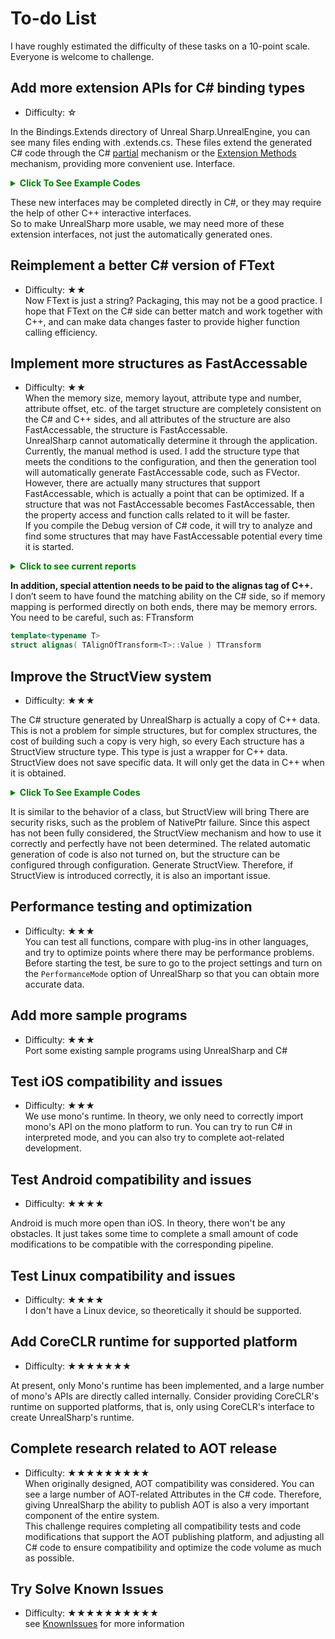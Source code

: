 # To-do List
I have roughly estimated the difficulty of these tasks on a 10-point scale. Everyone is welcome to challenge.  

## Add more extension APIs for C# binding types
* Difficulty: &#9734;   
  

In the Bindings.Extends directory of Unreal Sharp.UnrealEngine, you can see many files ending with .extends.cs. These files extend the generated C# code through the C# [partial](https://learn.microsoft.com/en-us/dotnet/csharp/programming-guide/classes-and-structs/partial-classes-and-methods) mechanism or the [Extension Methods](https://learn.microsoft.com/en-us/dotnet/csharp/programming-guide/classes-and-structs/extension-methods) mechanism, providing more convenient use. Interface.  

<details>
    <summary style="color: green; font-weight: bold;">Click To See Example Codes</summary>
    
```C#
    // FVector.extends.cs
    /// <summary>
    /// Squareds the length.
    /// </summary>
    /// <returns>System.Double.</returns>
    public double SquaredLength()
    {
        return SizeSquared();
    }

    /// <summary>
    /// Determines whether [is nearly zero] [the specified tolerance].
    /// </summary>
    /// <param name="Tolerance">The tolerance.</param>
    /// <returns><c>true</c> if [is nearly zero] [the specified tolerance]; otherwise, <c>false</c>.</returns>
    public bool IsNearlyZero(double Tolerance = UnrealConstants.KindaSmallNumber)
    {
        return System.Math.Abs(X) <= Tolerance && System.Math.Abs(Y) <= Tolerance && System.Math.Abs(Z) <= Tolerance;
    }

    /// <summary>
    /// Determines whether [is nearly equal] [the specified other].
    /// </summary>
    /// <param name="other">The other.</param>
    /// <returns><c>true</c> if [is nearly equal] [the specified other]; otherwise, <c>false</c>.</returns>
    public bool IsNearlyEqual(FVector other)
    {
        return (other - this).IsNearlyZero();
    }
```
```C#
    // AActor.extends.cs
	partial class AActor
	{
		/// <summary>
		/// Gets the world.
		/// </summary>
		/// <returns>System.Nullable&lt;UWorld&gt;.</returns>
		public UWorld? GetWorld()
		{
			return ActorInteropUtils.GetWorld(this);
		}

		/// <summary>
		/// Gets the game instance.
		/// </summary>
		/// <returns>System.Nullable&lt;UGameInstance&gt;.</returns>
		public UGameInstance? GetGameInstance()
		{
			return ActorInteropUtils.GetGameInstance(this);
		}

		/// <summary>
		/// Destroys the actor.
		/// </summary>
		public void DestroyActor()
		{
			K2_DestroyActor();
		}
	}
```
```C#
    // IEnhancedInputSubsystemInterface.Extends.cs
    /// <summary>
    /// Class IEnhancedInputSubsystemInterfaceExtensions.
    /// </summary>
    public static class IEnhancedInputSubsystemInterfaceExtensions
    {
        /// <summary>
        /// Adds the mapping context.
        /// </summary>
        /// <param name="interface">The interface.</param>
        /// <param name="MappingContext">The mapping context.</param>
        /// <param name="Priority">The priority.</param>
        public static void AddMappingContext(this IEnhancedInputSubsystemInterface @interface, UInputMappingContext? MappingContext, int Priority = 0)
        {
            FModifyContextOptions Options = new FModifyContextOptions();

            @interface.AddMappingContext(MappingContext, Priority, ref Options);
        }
    }
``` 
    
</details>  
  
   

These new interfaces may be completed directly in C#, or they may require the help of other C++ interactive interfaces.  
So to make UnrealSharp more usable, we may need more of these extension interfaces, not just the automatically generated ones.  


## Reimplement a better C# version of FText
* Difficulty: &#9733;&#9733;  
Now FText is just a string? Packaging, this may not be a good practice. I hope that FText on the C# side can better match and work together with C++, and can make data changes faster to provide higher function calling efficiency.  


## Implement more structures as FastAccessable
* Difficulty: &#9733;&#9733;  
When the memory size, memory layout, attribute type and number, attribute offset, etc. of the target structure are completely consistent on the C# and C++ sides, and all attributes of the structure are also FastAccessable, the structure is FastAccessable.   
UnrealSharp cannot automatically determine it through the application. Currently, the manual method is used. I add the structure type that meets the conditions to the configuration, and then the generation tool will automatically generate FastAccessable code, such as FVector. However, there are actually many structures that support FastAccessable, which is actually a point that can be optimized. If a structure that was not FastAccessable becomes FastAccessable, then the property access and function calls related to it will be faster.  
If you compile the Debug version of C# code, it will try to analyze and find some structures that may have FastAccessable potential every time it is started.   
<details>
    <summary style="color: green; font-weight: bold;">Click to see current reports</summary>
    Please note that this report may not be accurate:  
    ```log
    Find 207 potential fast access types, Please check the possibility of modifying it so that it can be fast access:
    UnrealSharp.UnrealEngine.FAIRequestID    
    UnrealSharp.UnrealEngine.FAnchorData    
    UnrealSharp.UnrealEngine.FAnchors    
    UnrealSharp.UnrealEngine.FAsyncPhysicsTimestamp    
    UnrealSharp.UnrealEngine.FBoneMirrorInfo    
    UnrealSharp.UnrealEngine.FBox2D    
    UnrealSharp.UnrealEngine.FBox2f    
    UnrealSharp.UnrealEngine.FBox3d    
    UnrealSharp.UnrealEngine.FBox3f    
    // you can find remain types in logs...
    ....
```
You can refer to FVector and FRotator to complete this operation.   

</details>  
  
  
**In addition, special attention needs to be paid to the alignas tag of C++.**   
I don’t seem to have found the matching ability on the C# side, so if memory mapping is performed directly on both ends, there may be memory errors. You need to be careful, such as: FTransform
```C++
template<typename T>
struct alignas( TAlignOfTransform<T>::Value ) TTransform
```

## Improve the StructView system  
* Difficulty: &#9733;&#9733;&#9733;  

The C# structure generated by UnrealSharp is actually a copy of C++ data. This is not a problem for simple structures, but for complex structures, the cost of building such a copy is very high, so every Each structure has a StructView structure type. This type is just a wrapper for C++ data. StructView does not save specific data. It will only get the data in C++ when it is obtained.  
<details>
    <summary style="color: green; font-weight: bold;">Click To See Example Codes</summary>     

```C#
    // ATestGameCharacter.def.cs
    [USTRUCT(ExportFlags = EBindingExportFlags.WithStructView)]
    public struct FTestGameValue
    {
        [UPROPERTY]
        public int XValue;

        [UPROPERTY]
        public string? SValue;

        [UPROPERTY]
        public FVector VecValue;
    }

    // FTestGameValue.gen.cs
    #region Struct View
    public partial struct StructView
    {
        public readonly IntPtr NativePtr;
        #region Constructor
        /// <summary>
        /// Initializes a new instance of the <see cref="StructView"&gt;class.
        /// Do not use this function directly unless you know exactly what you are doing.
        /// </summary>
        /// <param name="nativePtr">The native pointer value.</param>
        public StructView(IntPtr nativePtr)
        {
            Logger.Ensure<AccessViolationException>(nativePtr != IntPtr.Zero, "Invalid native address!");
            NativePtr = nativePtr;
        }
        #endregion

        #region Properties

        #region XValue
        /// <UPROPERTY name="Flags">EPropertyFlags.NativeAccessSpecifierPublic</UPROPERTY>
        public int                      XValue
        {
            get
            {
                int ReturnValue;
                ReturnValue = InteropUtils.GetNumeric<int>(NativePtr, FTestGameValueMetaData.XValue_Offset);

                return ReturnValue;
            }
            set
            {
                InteropUtils.SetNumeric(NativePtr, FTestGameValueMetaData.XValue_Offset, value);
            }
        }
        #endregion

        #region SValue
        /// <UPROPERTY name="Flags">EPropertyFlags.NativeAccessSpecifierPublic</UPROPERTY>
        public FStringView              SValue
        {
            get
            {
                FStringView ReturnValue;
                ReturnValue = InteropUtils.GetStringView(NativePtr, FTestGameValueMetaData.SValue_Offset);

                return ReturnValue;
            }
            set
            {
                InteropUtils.SetStringView(NativePtr, FTestGameValueMetaData.SValue_Offset, value);
            }
        }
        #endregion

        #region VecValue
        /// <UPROPERTY name="Flags">EPropertyFlags.NativeAccessSpecifierPublic</UPROPERTY>
        public FVector                  VecValue
        {
            get
            {
                FVector ReturnValue;
                ReturnValue = FVector.FromNative(NativePtr, FTestGameValueMetaData.VecValue_Offset);

                return ReturnValue;
            }
            set
            {
                FVector.ToNative(NativePtr, FTestGameValueMetaData.VecValue_Offset, ref value);
            }
        }
        #endregion
        #endregion

```  
</details>  

  

It is similar to the behavior of a class, but StructView will bring There are security risks, such as the problem of NativePtr failure. Since this aspect has not been fully considered, the StructView mechanism and how to use it correctly and perfectly have not been determined. The related automatic generation of code is also not turned on, but the structure can be configured through configuration. Generate StructView. Therefore, if StructView is introduced correctly, it is also an important issue.

## Performance testing and optimization
* Difficulty: &#9733;&#9733;&#9733;  
You can test all functions, compare with plug-ins in other languages, and try to optimize points where there may be performance problems.  
Before starting the test, be sure to go to the project settings and turn on the `PerformanceMode` option of UnrealSharp so that you can obtain more accurate data.  

## Add more sample programs  
* Difficulty: &#9733;&#9733;&#9733;   
Port some existing sample programs using UnrealSharp and C#

## Test iOS compatibility and issues
* Difficulty: &#9733;&#9733;&#9733;  
We use mono's runtime. In theory, we only need to correctly import mono's API on the mono platform to run. You can try to run C# in interpreted mode, and you can also try to complete aot-related development.

## Test Android compatibility and issues
* Difficulty: &#9733;&#9733;&#9733;&#9733;  

Android is much more open than iOS. In theory, there won't be any obstacles. It just takes some time to complete a small amount of code modifications to be compatible with the corresponding pipeline.

## Test Linux compatibility and issues
* Difficulty: &#9733;&#9733;&#9733;&#9733;  
I don't have a Linux device, so theoretically it should be supported.  

## Add CoreCLR runtime for supported platform
* Difficulty: &#9733;&#9733;&#9733;&#9733;&#9733;&#9733;&#9733; 

At present, only Mono's runtime has been implemented, and a large number of mono's APIs are directly called internally. Consider providing CoreCLR's runtime on supported platforms, that is, only using CoreCLR's interface to create UnrealSharp's runtime.

## Complete research related to AOT release
* Difficulty: &#9733;&#9733;&#9733;&#9733;&#9733;&#9733;&#9733;&#9733;&#9733;   
When originally designed, AOT compatibility was considered. You can see a large number of AOT-related Attributes in the C# code. Therefore, giving UnrealSharp the ability to publish AOT is also a very important component of the entire system.  
This challenge requires completing all compatibility tests and code modifications that support the AOT publishing platform, and adjusting all C# code to ensure compatibility and optimize the code volume as much as possible.  

## Try Solve Known Issues
* Difficulty: &#9733;&#9733;&#9733;&#9733;&#9733;&#9733;&#9733;&#9733;&#9733;&#9733;  
see [KnownIssues](./KnownIssues.md) for more information  
